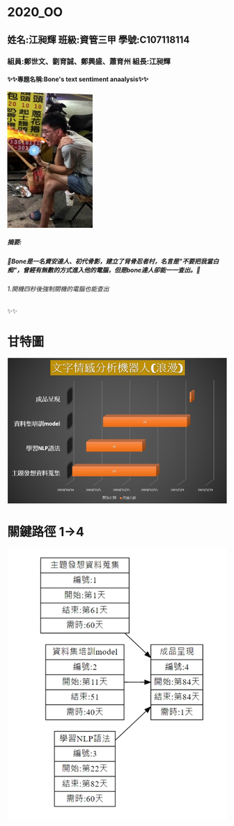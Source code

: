 # 2020_OO
## 姓名:江昶輝 班級:資管三甲 學號:C107118114
### 組員:鄭世文、劉育誠、鄭興盛、蕭育州  組長:江昶輝
#### :sparkles::sparkles:專題名稱:Bone's text sentiment anaalysis:sparkles::sparkles:
![bone](bone.jpg "骨影")
##### 摘要:
##### :punch:Bone是一名資安達人、初代骨影，建立了背骨忍者村，名言是"不要把我當白痴"，曾經有無數的方式進入他的電腦，但是bone達人卻能一一查出。:punch:
######      1.開機四秒後強制關機的電腦也能查出

:sparkles::sparkles:
# 甘特圖
![bone](甘特圖.jpg "甘特圖")
# 關鍵路徑 1->4
![bone](關鍵路徑.jpg "關鍵路徑")
